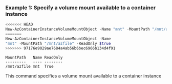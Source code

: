 ### Example 1: Specify a volume mount available to a container instance
```powershell
<<<<<<< HEAD
New-AzContainerInstanceVolumeMountObject -Name "mnt" -MountPath "/mnt/azfile" -ReadOnly $true
=======
New-AzContainerInstanceVolumeMountObject -Name 
"mnt" -MountPath "/mnt/azfile" -ReadOnly $true
>>>>>>> 97176e9029ae7684a4ab56b6bec6966b134d4f91
```

```output
MountPath   Name ReadOnly
---------   ---- --------
/mnt/azfile mnt  True
```

This command specifies a volume mount available to a container instance



